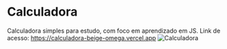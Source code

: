 # Calculadora
Calculadora simples para estudo, com foco em aprendizado em JS.
Link de acesso: https://calculadora-beige-omega.vercel.app
<img src="https://i.pinimg.com/originals/99/4e/4d/994e4d58d782cabc6e60ea0bfe3ff093.png" alt="Calculadora">
